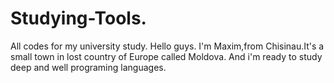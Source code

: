 # Studying-Tools.
All codes for my university study.
Hello guys.
I'm Maxim,from Chisinau.It's a small town in lost country of Europe called Moldova.
And i'm ready to study deep and well programing languages.
